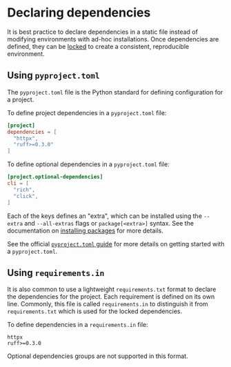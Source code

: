 # Declaring dependencies

It is best practice to declare dependencies in a static file instead of modifying environments with ad-hoc installations. Once dependencies are defined, they can be [locked](./compile.md) to create a consistent, reproducible environment.

## Using `pyproject.toml`

The `pyproject.toml` file is the Python standard for defining configuration for a project.

To define project dependencies in a `pyproject.toml` file:

```toml
[project]
dependencies = [
  "httpx",
  "ruff>=0.3.0"
]
```

To define optional dependencies in a `pyproject.toml` file:

```toml
[project.optional-dependencies]
cli = [
  "rich",
  "click",
]
```

Each of the keys defines an "extra", which can be installed using the `--extra` and `--all-extras` flags or `package[<extra>]` syntax. See the documentation on [installing packages](./packages.md#installing-packages-from-files) for more details.

See the official [`pyproject.toml` guide](https://packaging.python.org/en/latest/guides/writing-pyproject-toml/) for more details on getting started with a `pyproject.toml`.

## Using `requirements.in`

It is also common to use a lightweight `requirements.txt` format to declare the dependencies for the project. Each requirement is defined on its own line. Commonly, this file is called `requirements.in` to distinguish it from `requirements.txt` which is used for the locked dependencies.

To define dependencies in a `requirements.in` file:

```text
httpx
ruff>=0.3.0
```

Optional dependencies groups are not supported in this format.
